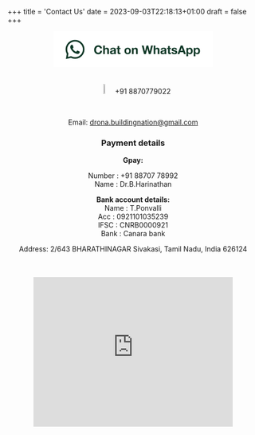 +++
title = 'Contact Us'
date = 2023-09-03T22:18:13+01:00
draft = false
+++
   <center>
   <p style="text-align:center;">
   <a href="https://wa.me/918870779022"><img src="https://raw.githubusercontent.com/suryapandian/drona/main/content/images/WhatsApp.png"></img></a>   

   </br>
   </br>   

   <img src="https://louisville.edu/enrollmentmanagement/images/phone-icon/image" height="7%" width="7%"></img> +91 8870779022   

   </br>   

   Email: drona.buildingnation@gmail.com   
   
 ### Payment details

   <b> Gpay: </b>   

   Number :  +91 88707 78992 </br>
   Name   : Dr.B.Harinathan   

   <b> Bank account details: </b>   
   Name : T.Ponvalli </br>
   Acc  : 0921101035239 </br>
   IFSC : CNRB0000921 </br>
   Bank : Canara bank   </br>


  Address: 2/643 BHARATHINAGAR Sivakasi, Tamil Nadu, India 626124   

   </br>
   </br>   

   <iframe src="https://www.google.com/maps/embed?pb=!1m18!1m12!1m3!1d3935.463141476622!2d77.7728503109356!3d9.468383081916647!2m3!1f0!2f0!3f0!3m2!1i1024!2i768!4f13.1!3m3!1m2!1s0x3b06cfa698d2cdfd%3A0x8cad100e6d457102!2s2%2C%20Bharathi%20Nagar%20Rd%2C%20Chellapa%20Nagar%2C%20Reserve%20line%2C%20Rengapa%20Shyam%20Nagar%2C%20Sivakasi%2C%20Tamil%20Nadu%20626124%2C%20India!5e0!3m2!1sen!2suk!4v1693778042413!5m2!1sen!2suk" width="400" height="300" style="border:0;" allowfullscreen="" loading="lazy" referrerpolicy="no-referrer-when-downgrade"></iframe>
   </p>

</center>
